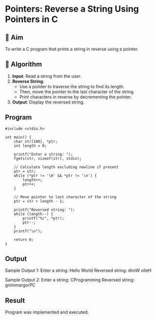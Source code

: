 # Pointers: Reverse a String Using Pointers in C

## 🎯 Aim

To write a C program that prints a string in reverse using a pointer.

## 🧠 Algorithm

1. **Input**: Read a string from the user.
2. **Reverse String**:
   - Use a pointer to traverse the string to find its length.
   - Then, move the pointer to the last character of the string.
   - Print characters in reverse by decrementing the pointer.
3. **Output**: Display the reversed string.

## Program
```
#include <stdio.h>

int main() {
    char str[100], *ptr;
    int length = 0;

    printf("Enter a string: ");
    fgets(str, sizeof(str), stdin);

    // Calculate length excluding newline if present
    ptr = str;
    while (*ptr != '\0' && *ptr != '\n') {
        length++;
        ptr++;
    }

    // Move pointer to last character of the string
    ptr = str + length - 1;

    printf("Reversed string: ");
    while (length--) {
        printf("%c", *ptr);
        ptr--;
    }
    printf("\n");

    return 0;
}
```

## Output
Sample Output 1:
Enter a string: Hello World
Reversed string: dlroW olleH

Sample Output 2:
Enter a string: CProgramming
Reversed string: gnimmargorPC

## Result

Program was implemented and executed.
